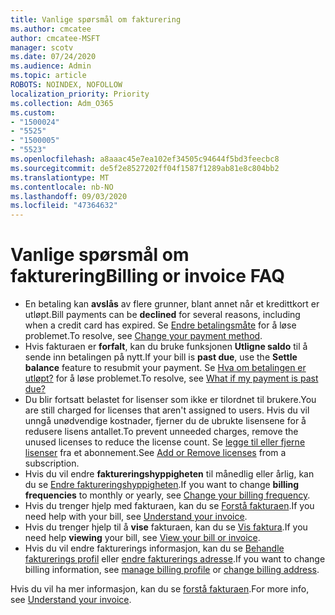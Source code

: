 ```yaml
---
title: Vanlige spørsmål om fakturering
ms.author: cmcatee
author: cmcatee-MSFT
manager: scotv
ms.date: 07/24/2020
ms.audience: Admin
ms.topic: article
ROBOTS: NOINDEX, NOFOLLOW
localization_priority: Priority
ms.collection: Adm_O365
ms.custom:
- "1500024"
- "5525"
- "1500005"
- "5523"
ms.openlocfilehash: a8aaac45e7ea102ef34505c94644f5bd3feecbc8
ms.sourcegitcommit: de5f2e8527202ff04f1587f1289ab81e8c804bb2
ms.translationtype: MT
ms.contentlocale: nb-NO
ms.lasthandoff: 09/03/2020
ms.locfileid: "47364632"
---
```

# <a name="billing-or-invoice-faq"></a><span data-ttu-id="6f9f2-102">Vanlige spørsmål om fakturering</span><span class="sxs-lookup"><span data-stu-id="6f9f2-102">Billing or invoice FAQ</span></span>

- <span data-ttu-id="6f9f2-103">En betaling kan **avslås** av flere grunner, blant annet når et kredittkort er utløpt.</span><span class="sxs-lookup"><span data-stu-id="6f9f2-103">Bill payments can be **declined** for several reasons, including when a credit card has expired.</span></span> <span data-ttu-id="6f9f2-104">Se [Endre betalingsmåte](https://docs.microsoft.com/microsoft-365/commerce/billing-and-payments/change-payment-method) for å løse problemet.</span><span class="sxs-lookup"><span data-stu-id="6f9f2-104">To resolve, see [Change your payment method](https://docs.microsoft.com/microsoft-365/commerce/billing-and-payments/change-payment-method).</span></span>
- <span data-ttu-id="6f9f2-105">Hvis fakturaen er **forfalt**, kan du bruke funksjonen **Utligne saldo** til å sende inn betalingen på nytt.</span><span class="sxs-lookup"><span data-stu-id="6f9f2-105">If your bill is **past due**, use the **Settle balance** feature to resubmit your payment.</span></span> <span data-ttu-id="6f9f2-106">Se [Hva om betalingen er utløpt?](https://docs.microsoft.com/microsoft-365/commerce/billing-and-payments/pay-for-your-subscription#what-if-my-credit-card-was-declined-and-my-payment-is-past-due) for å løse problemet.</span><span class="sxs-lookup"><span data-stu-id="6f9f2-106">To resolve, see [What if my payment is past due?](https://docs.microsoft.com/microsoft-365/commerce/billing-and-payments/pay-for-your-subscription#what-if-my-credit-card-was-declined-and-my-payment-is-past-due)</span></span>
- <span data-ttu-id="6f9f2-107">Du blir fortsatt belastet for lisenser som ikke er tilordnet til brukere.</span><span class="sxs-lookup"><span data-stu-id="6f9f2-107">You are still charged for licenses that aren't assigned to users.</span></span> <span data-ttu-id="6f9f2-108">Hvis du vil unngå unødvendige kostnader, fjerner du de ubrukte lisensene for å redusere lisens antallet.</span><span class="sxs-lookup"><span data-stu-id="6f9f2-108">To prevent unneeded charges, remove the unused licenses to reduce the license count.</span></span> <span data-ttu-id="6f9f2-109">Se [legge til eller fjerne lisenser](https://docs.microsoft.com/alchemyinsights/how-to-add-or-reduce-licenses) fra et abonnement.</span><span class="sxs-lookup"><span data-stu-id="6f9f2-109">See [Add or Remove licenses](https://docs.microsoft.com/alchemyinsights/how-to-add-or-reduce-licenses) from a subscription.</span></span>
- <span data-ttu-id="6f9f2-110">Hvis du vil endre **faktureringshyppigheten** til månedlig eller årlig, kan du se [Endre faktureringshyppigheten](https://docs.microsoft.com/microsoft-365/commerce/billing-and-payments/change-payment-frequency).</span><span class="sxs-lookup"><span data-stu-id="6f9f2-110">If you want to change **billing frequencies** to monthly or yearly, see [Change your billing frequency](https://docs.microsoft.com/microsoft-365/commerce/billing-and-payments/change-payment-frequency).</span></span>
- <span data-ttu-id="6f9f2-111">Hvis du trenger hjelp med fakturaen, kan du se [Forstå fakturaen](https://docs.microsoft.com/microsoft-365/commerce/billing-and-payments/understand-your-invoice2).</span><span class="sxs-lookup"><span data-stu-id="6f9f2-111">If you need help with your bill, see [Understand your invoice](https://docs.microsoft.com/microsoft-365/commerce/billing-and-payments/understand-your-invoice2).</span></span>
- <span data-ttu-id="6f9f2-112">Hvis du trenger hjelp til å **vise** fakturaen, kan du se [Vis faktura](https://docs.microsoft.com/microsoft-365/commerce/billing-and-payments/view-your-bill-or-invoice).</span><span class="sxs-lookup"><span data-stu-id="6f9f2-112">If you need help **viewing** your bill, see [View your bill or invoice](https://docs.microsoft.com/microsoft-365/commerce/billing-and-payments/view-your-bill-or-invoice).</span></span>
- <span data-ttu-id="6f9f2-113">Hvis du vil endre fakturerings informasjon, kan du se [Behandle fakturerings profil](https://docs.microsoft.com/microsoft-365/commerce/billing-and-payments/manage-billing-profiles) eller [endre fakturerings adresse](https://docs.microsoft.com/microsoft-365/commerce/billing-and-payments/change-your-billing-addresses).</span><span class="sxs-lookup"><span data-stu-id="6f9f2-113">If you want to change billing information, see [manage billing profile](https://docs.microsoft.com/microsoft-365/commerce/billing-and-payments/manage-billing-profiles) or [change billing address](https://docs.microsoft.com/microsoft-365/commerce/billing-and-payments/change-your-billing-addresses).</span></span>

<span data-ttu-id="6f9f2-114">Hvis du vil ha mer informasjon, kan du se [forstå fakturaen](https://docs.microsoft.com/microsoft-365/commerce/billing-and-payments/understand-your-invoice2).</span><span class="sxs-lookup"><span data-stu-id="6f9f2-114">For more info, see [Understand your invoice](https://docs.microsoft.com/microsoft-365/commerce/billing-and-payments/understand-your-invoice2).</span></span>